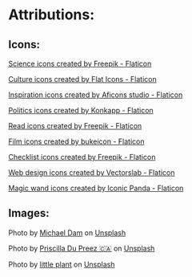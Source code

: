 # Attributions:

## Icons:

<a href="https://www.flaticon.com/free-icons/science" title="science icons">Science icons created by Freepik - Flaticon</a>

<a href="https://www.flaticon.com/free-icons/culture" title="culture icons">Culture icons created by Flat Icons - Flaticon</a>

<a href="https://www.flaticon.com/free-icons/inspiration" title="inspiration icons">Inspiration icons created by Aficons studio - Flaticon</a>

<a href="https://www.flaticon.com/free-icons/politics" title="politics icons">Politics icons created by Konkapp - Flaticon</a>

<a href="https://www.flaticon.com/free-icons/read" title="read icons">Read icons created by Freepik - Flaticon</a>

<a href="https://www.flaticon.com/free-icons/film" title="film icons">Film icons created by bukeicon - Flaticon</a>

<a href="https://www.flaticon.com/free-icons/checklist" title="checklist icons">Checklist icons created by Freepik - Flaticon</a>

<a href="https://www.flaticon.com/free-icons/web-design" title="web design icons">Web design icons created by Vectorslab - Flaticon</a>

<a href="https://www.flaticon.com/free-icons/magic-wand" title="magic wand icons">Magic wand icons created by Iconic Panda - Flaticon</a>

## Images:

Photo by <a href="https://unsplash.com/@michaeldam?utm_content=creditCopyText&utm_medium=referral&utm_source=unsplash">Michael Dam</a> on <a href="https://unsplash.com/photos/closeup-photography-of-woman-smiling-mEZ3PoFGs_k?utm_content=creditCopyText&utm_medium=referral&utm_source=unsplash">Unsplash</a>

Photo by <a href="https://unsplash.com/@priscilladupreez?utm_content=creditCopyText&utm_medium=referral&utm_source=unsplash">Priscilla Du Preez 🇨🇦</a> on <a href="https://unsplash.com/photos/two-women-hands-up-standing-beside-body-of-water-zeqWK0n5PNM?utm_content=creditCopyText&utm_medium=referral&utm_source=unsplash">Unsplash</a>

Photo by <a href="https://unsplash.com/@little_plant?utm_content=creditCopyText&utm_medium=referral&utm_source=unsplash">little plant</a> on <a href="https://unsplash.com/photos/rainbow-over-city-buildings-during-daytime-Hw20NFra2ok?utm_content=creditCopyText&utm_medium=referral&utm_source=unsplash">Unsplash</a>
    